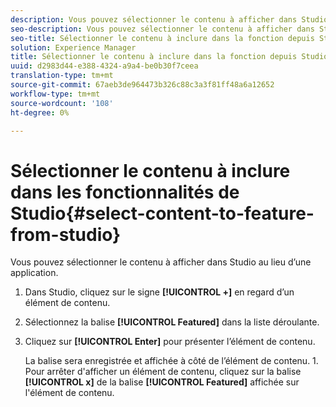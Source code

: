 ```yaml
---
description: Vous pouvez sélectionner le contenu à afficher dans Studio au lieu d’une application.
seo-description: Vous pouvez sélectionner le contenu à afficher dans Studio au lieu d’une application.
seo-title: Sélectionner le contenu à inclure dans la fonction depuis Studio
solution: Experience Manager
title: Sélectionner le contenu à inclure dans la fonction depuis Studio
uuid: d2983d44-e388-4324-a9a4-be0b30f7ceea
translation-type: tm+mt
source-git-commit: 67aeb3de964473b326c88c3a3f81ff48a6a12652
workflow-type: tm+mt
source-wordcount: '108'
ht-degree: 0%

---
```



# Sélectionner le contenu à inclure dans les fonctionnalités de Studio{#select-content-to-feature-from-studio}

Vous pouvez sélectionner le contenu à afficher dans Studio au lieu d’une application.

1. Dans Studio, cliquez sur le signe **[!UICONTROL +]** en regard d’un élément de contenu.
1. Sélectionnez la balise **[!UICONTROL Featured]** dans la liste déroulante.
1. Cliquez sur **[!UICONTROL Enter]** pour présenter l’élément de contenu.

   La balise sera enregistrée et affichée à côté de l’élément de contenu. 1. Pour arrêter d&#39;afficher un élément de contenu, cliquez sur la balise **[!UICONTROL x]** de la balise **[!UICONTROL Featured]** affichée sur l&#39;élément de contenu.
